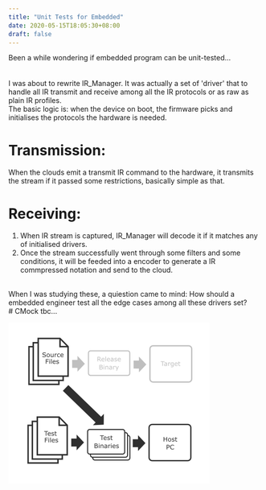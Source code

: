 ```yaml
---
title: "Unit Tests for Embedded"
date: 2020-05-15T18:05:30+08:00
draft: false
---
```


Been a while wondering if embedded program can be unit-tested...<br>
<br>
<br>
I was about to rewrite IR_Manager. It was actually a set of 'driver' that to handle all IR transmit and receive among all the IR protocols or as raw as plain IR profiles.
<br>
The basic logic is: when the device on boot, the firmware picks and initialises the protocols the hardware is needed.
# Transmission:

When the clouds emit a transmit IR command to the hardware, it transmits the stream if it passed some restrictions, basically simple as that.
# Receiving:
1. When IR stream is captured, IR_Manager will decode it if it matches any of initialised drivers.
2. Once the stream successfully went through some filters and some conditions, it will be feeded into a encoder to generate a IR commpressed notation and send to the cloud.
<br>
When I was studying these, a quiestion came to mind: How should a embedded engineer test all the edge cases among all these drivers set?
<br>
# CMock
tbc...

![](/posts/images/unit_test1.png)
